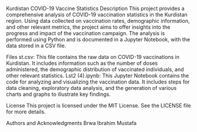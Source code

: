 Kurdistan COVID-19 Vaccine Statistics
Description
This project provides a comprehensive analysis of COVID-19 vaccination statistics in the Kurdistan region. Using data collected on vaccination rates, demographic information, and other relevant metrics, the project aims to offer insights into the progress and impact of the vaccination campaign. The analysis is performed using Python and is documented in a Jupyter Notebook, with the data stored in a CSV file.

Files
st.csv: This file contains the raw data on COVID-19 vaccinations in Kurdistan. It includes information such as the number of doses administered, the demographic distribution of vaccinated individuals, and other relevant statistics.
Lst2 (4).ipynb: This Jupyter Notebook contains the code for analyzing and visualizing the vaccination data. It includes steps for data cleaning, exploratory data analysis, and the generation of various charts and graphs to illustrate key findings.

License
This project is licensed under the MIT License. See the LICENSE file for more details.

Authors and Acknowledgments
Brwa Ibrahim Mustafa
